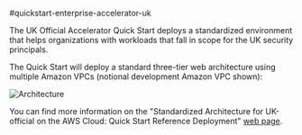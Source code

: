 #quickstart-enterprise-accelerator-uk

The UK Official Accelerator Quick Start deploys a standardized environment that helps organizations with workloads that fall in scope for the UK security principals.


The Quick Start will deploy a standard three-tier web architecture using multiple Amazon VPCs (notional development Amazon VPC shown):

![Architecture](https://docs.aws.amazon.com/quickstart/latest/accelerator-nist/images/nist-on-aws-architecture.png)

You can find more information on the "Standardized Architecture for UK-official on the AWS Cloud: Quick Start Reference Deployment" [web page](https://docs.aws.amazon.com/quickstart/latest/accelerator-nist/welcome.html).
